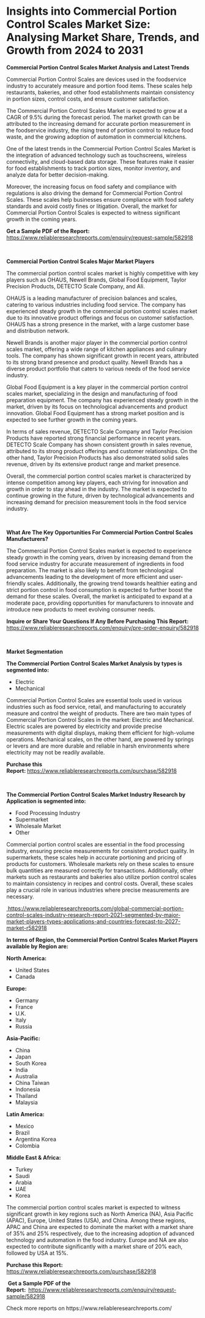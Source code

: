 <p><h1>Insights into Commercial Portion Control Scales Market Size: Analysing Market Share, Trends, and Growth from 2024 to 2031</h1></p><p><strong>Commercial Portion Control Scales Market Analysis and Latest Trends</strong></p>
<p><p>Commercial Portion Control Scales are devices used in the foodservice industry to accurately measure and portion food items. These scales help restaurants, bakeries, and other food establishments maintain consistency in portion sizes, control costs, and ensure customer satisfaction.</p><p>The Commercial Portion Control Scales Market is expected to grow at a CAGR of 9.5% during the forecast period. The market growth can be attributed to the increasing demand for accurate portion measurement in the foodservice industry, the rising trend of portion control to reduce food waste, and the growing adoption of automation in commercial kitchens.</p><p>One of the latest trends in the Commercial Portion Control Scales Market is the integration of advanced technology such as touchscreens, wireless connectivity, and cloud-based data storage. These features make it easier for food establishments to track portion sizes, monitor inventory, and analyze data for better decision-making.</p><p>Moreover, the increasing focus on food safety and compliance with regulations is also driving the demand for Commercial Portion Control Scales. These scales help businesses ensure compliance with food safety standards and avoid costly fines or litigation. Overall, the market for Commercial Portion Control Scales is expected to witness significant growth in the coming years.</p></p>
<p><strong>Get a Sample PDF of the Report:&nbsp;</strong> <a href="https://www.reliableresearchreports.com/enquiry/request-sample/582918">https://www.reliableresearchreports.com/enquiry/request-sample/582918</a></p>
<p>&nbsp;</p>
<p><strong>Commercial Portion Control Scales Major Market Players</strong></p>
<p><p>The commercial portion control scales market is highly competitive with key players such as OHAUS, Newell Brands, Global Food Equipment, Taylor Precision Products, DETECTO Scale Company, and Ali.</p><p>OHAUS is a leading manufacturer of precision balances and scales, catering to various industries including food service. The company has experienced steady growth in the commercial portion control scales market due to its innovative product offerings and focus on customer satisfaction. OHAUS has a strong presence in the market, with a large customer base and distribution network.</p><p>Newell Brands is another major player in the commercial portion control scales market, offering a wide range of kitchen appliances and culinary tools. The company has shown significant growth in recent years, attributed to its strong brand presence and product quality. Newell Brands has a diverse product portfolio that caters to various needs of the food service industry.</p><p>Global Food Equipment is a key player in the commercial portion control scales market, specializing in the design and manufacturing of food preparation equipment. The company has experienced steady growth in the market, driven by its focus on technological advancements and product innovation. Global Food Equipment has a strong market position and is expected to see further growth in the coming years.</p><p>In terms of sales revenue, DETECTO Scale Company and Taylor Precision Products have reported strong financial performance in recent years. DETECTO Scale Company has shown consistent growth in sales revenue, attributed to its strong product offerings and customer relationships. On the other hand, Taylor Precision Products has also demonstrated solid sales revenue, driven by its extensive product range and market presence.</p><p>Overall, the commercial portion control scales market is characterized by intense competition among key players, each striving for innovation and growth in order to stay ahead in the industry. The market is expected to continue growing in the future, driven by technological advancements and increasing demand for precision measurement tools in the food service industry.</p></p>
<p>&nbsp;</p>
<p><strong>What Are The Key Opportunities For Commercial Portion Control Scales Manufacturers?</strong></p>
<p><p>The Commercial Portion Control Scales market is expected to experience steady growth in the coming years, driven by increasing demand from the food service industry for accurate measurement of ingredients in food preparation. The market is also likely to benefit from technological advancements leading to the development of more efficient and user-friendly scales. Additionally, the growing trend towards healthier eating and strict portion control in food consumption is expected to further boost the demand for these scales. Overall, the market is anticipated to expand at a moderate pace, providing opportunities for manufacturers to innovate and introduce new products to meet evolving consumer needs.</p></p>
<p><strong>Inquire or Share Your Questions If Any Before Purchasing This Report:</strong> <a href="https://www.reliableresearchreports.com/enquiry/pre-order-enquiry/582918">https://www.reliableresearchreports.com/enquiry/pre-order-enquiry/582918</a></p>
<p>&nbsp;</p>
<p><strong>Market Segmentation</strong></p>
<p><strong>The Commercial Portion Control Scales Market Analysis by types is segmented into:</strong></p>
<p><ul><li>Electric</li><li>Mechanical</li></ul></p>
<p><p>Commercial Portion Control Scales are essential tools used in various industries such as food service, retail, and manufacturing to accurately measure and control the weight of products. There are two main types of Commercial Portion Control Scales in the market: Electric and Mechanical. Electric scales are powered by electricity and provide precise measurements with digital displays, making them efficient for high-volume operations. Mechanical scales, on the other hand, are powered by springs or levers and are more durable and reliable in harsh environments where electricity may not be readily available.</p></p>
<p><strong>Purchase this Report:&nbsp;</strong><a href="https://www.reliableresearchreports.com/purchase/582918">https://www.reliableresearchreports.com/purchase/582918</a></p>
<p>&nbsp;</p>
<p><strong>The Commercial Portion Control Scales Market Industry Research by Application is segmented into:</strong></p>
<p><ul><li>Food Processing Industry</li><li>Supermarket</li><li>Wholesale Market</li><li>Other</li></ul></p>
<p><p>Commercial portion control scales are essential in the food processing industry, ensuring precise measurements for consistent product quality. In supermarkets, these scales help in accurate portioning and pricing of products for customers. Wholesale markets rely on these scales to ensure bulk quantities are measured correctly for transactions. Additionally, other markets such as restaurants and bakeries also utilize portion control scales to maintain consistency in recipes and control costs. Overall, these scales play a crucial role in various industries where precise measurements are necessary.</p></p>
<p><a href="https://www.reliableresearchreports.com/global-commercial-portion-control-scales-industry-research-report-2021-segmented-by-major-market-players-types-applications-and-countries-forecast-to-2027-market-r582918">&nbsp;https://www.reliableresearchreports.com/global-commercial-portion-control-scales-industry-research-report-2021-segmented-by-major-market-players-types-applications-and-countries-forecast-to-2027-market-r582918</a></p>
<p><strong>In terms of Region, the Commercial Portion Control Scales Market Players available by Region are:</strong></p>
<p>
    <p> <strong> North America: </strong>
        <ul>
            <li>United States</li>
            <li>Canada</li>
        </ul>
        </p> 
    <p> <strong> Europe: </strong>
        <ul>
            <li>Germany</li>
            <li>France</li>
            <li>U.K.</li>
            <li>Italy</li>
            <li>Russia</li>
        </ul>
        </p> 
    <p> <strong> Asia-Pacific: </strong>
        <ul>
            <li>China</li>
            <li>Japan</li>
            <li>South Korea</li>
            <li>India</li>
            <li>Australia</li>
            <li>China Taiwan</li>
            <li>Indonesia</li>
            <li>Thailand</li>
            <li>Malaysia</li>
        </ul>
        </p> 
    <p> <strong> Latin America: </strong>
        <ul>
            <li>Mexico</li>
            <li>Brazil</li>
            <li>Argentina Korea</li>
            <li>Colombia</li>
        </ul>
        </p> 
    <p> <strong> Middle East & Africa: </strong>
        <ul>
            <li>Turkey</li>
            <li>Saudi</li>
            <li>Arabia</li>
            <li>UAE</li>
            <li>Korea</li>
        </ul>
    </p>
    </p>
<p><p>The commercial portion control scales market is expected to witness significant growth in key regions such as North America (NA), Asia Pacific (APAC), Europe, United States (USA), and China. Among these regions, APAC and China are expected to dominate the market with a market share of 35% and 25% respectively, due to the increasing adoption of advanced technology and automation in the food industry. Europe and NA are also expected to contribute significantly with a market share of 20% each, followed by USA at 15%.</p></p>
<p><strong>Purchase this Report: </strong><a href="https://www.reliableresearchreports.com/purchase/582918">https://www.reliableresearchreports.com/purchase/582918</a></p>
<p>&nbsp;<strong>Get a Sample PDF of the Report:&nbsp;&nbsp;</strong><a href="https://www.reliableresearchreports.com/enquiry/request-sample/582918">https://www.reliableresearchreports.com/enquiry/request-sample/582918</a></p>
<p><strong></strong></p>
<p>Check more reports on https://www.reliableresearchreports.com/</p>